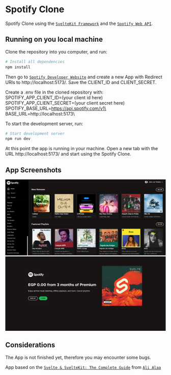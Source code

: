 # Spotify Clone

Spotify Clone using the [`SvelteKit Framework`](https://kit.svelte.dev/) and the [`Spotify Web API`](https://developer.spotify.com/documentation/web-api).

## Running on you local machine

Clone the repository into you computer, and run:
```bash
# Install all dependencies
npm install
```

Then go to [`Spotify Developer Website`](https://developer.spotify.com/documentation/web-api/concepts/apps) and create a new App with Redirect URIs to http://localhost:5173/. Save the CLIENT_ID and CLIENT_SECRET.

Create a .env file in the cloned repository with:\
SPOTIFY_APP_CLIENT_ID=(your client id here)\
SPOTIFY_APP_CLIENT_SECRET=(your client secret here)\
SPOTIFY_BASE_URL=https://api.spotify.com/v1\
BASE_URL=http://localhost:5173\

To start the development server, run:
```bash
# Start development server
npm run dev
```

At this point the app is running in your machine. Open a new tab with the URL http://localhost:5173/ and start using the Spotify Clone.

## App Screenshots
![Home Page](screenshots/HOMEPAGE.png?raw=true "Home Page")\
![Login Page](screenshots/LOGINPAGE.png?raw=true "LOGIN Page")

## Considerations
The App is not finished yet, therefore you may encounter some bugs.

App based on the [`Svelte & SvelteKit: The Complete Guide`](https://www.udemy.com/course/svelte-and-sveltekit/) from [`Ali Alaa`](https://www.udemy.com/user/ali-alaa-3/)